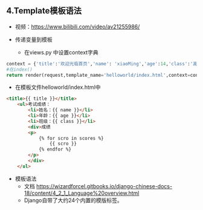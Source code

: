 ## 4.Template模板语法
- 视频：https://www.bilibili.com/video/av21255986/

- 传递变量到模板
    - 在views.py 中设置context字典
```python
context = {'title':'欢迎光临首页','name': 'xiaoMing','age':14,'class':'高一3班','scores':[73,84,68,93]}
#在index()
return render(request,template_name='helloworld/index.html',context=context)
```  
- 在模板文件helloworld/index.html中
```html
<title>{{ title }}</title>
    <ul>考试成绩：
        <li>姓名：{{ name }}</li>
        <li>年龄：{{ age }}</li>
        <li>班级：{{ class }}</li>
        <div>成绩
        <p>
            {% for scro in scores %}
                {{ scro }}  
            {% endfor %}
        </p>
        </div>
    </ul>
```
- 模板语法
    - 文档 https://wizardforcel.gitbooks.io/django-chinese-docs-18/content/4_2_1_Language%20overview.html
    - Django自带了大约24个内置的模版标签。
    